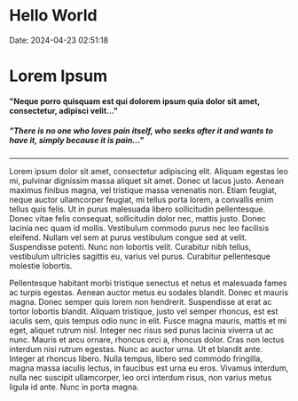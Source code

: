# Hello World
Date: 2024-04-23 02:51:18

<h1>Lorem Ipsum</h1>
<h4>"Neque porro quisquam est qui dolorem ipsum quia dolor sit amet, consectetur, adipisci velit..."</h4>
<h5>"There is no one who loves pain itself, who seeks after it and wants to have it, simply because it is pain..."</h5>
<hr />
<div id="bannerL">
<div id="lipsumcom_left_siderail" align="center" data-freestar-ad="__300x600"></div>
</div>
<div id="bannerR">
<div id="lipsumcom_right_siderail" align="center" data-freestar-ad="__300x600"></div>
</div>
<p>Lorem ipsum dolor sit amet, consectetur adipiscing elit. Aliquam egestas leo mi, pulvinar dignissim massa aliquet sit amet. Donec ut lacus justo. Aenean maximus finibus magna, vel tristique massa venenatis non. Etiam feugiat, neque auctor ullamcorper feugiat, mi tellus porta lorem, a convallis enim tellus quis felis. Ut in purus malesuada libero sollicitudin pellentesque. Donec vitae felis consequat, sollicitudin dolor nec, mattis justo. Donec lacinia nec quam id mollis. Vestibulum commodo purus nec leo facilisis eleifend. Nullam vel sem at purus vestibulum congue sed at velit. Suspendisse potenti. Nunc non lobortis velit. Curabitur nibh tellus, vestibulum ultricies sagittis eu, varius vel purus. Curabitur pellentesque molestie lobortis.</p>
<p>Pellentesque habitant morbi tristique senectus et netus et malesuada fames ac turpis egestas. Aenean auctor metus eu sodales blandit. Donec et mauris magna. Donec semper quis lorem non hendrerit. Suspendisse at erat ac tortor lobortis blandit. Aliquam tristique, justo vel semper rhoncus, est est iaculis sem, quis tempus odio nunc in elit. Fusce magna mauris, mattis et mi eget, aliquet rutrum nisl. Integer nec risus sed purus lacinia viverra ut ac nunc. Mauris et arcu ornare, rhoncus orci a, rhoncus dolor. Cras non lectus interdum nisi rutrum egestas. Nunc ac auctor urna. Ut et blandit ante. Integer at rhoncus libero. Nulla tempus, libero sed commodo fringilla, magna massa iaculis lectus, in faucibus est urna eu eros. Vivamus interdum, nulla nec suscipit ullamcorper, leo orci interdum risus, non varius metus ligula id ante. Nunc in porta magna.</p>